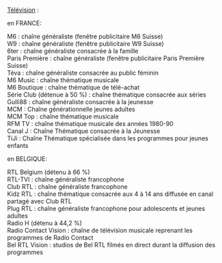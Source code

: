 [Télévision](https://fr.wikipedia.org/wiki/RTL_Group#Liste_des_stations_de_radio_et_chaînes_de_télévision_par_pays) :

en FRANCE:

M6 : chaîne généraliste (fenêtre publicitaire M6 Suisse)   
W9 : chaîne généraliste (fenêtre publicitaire W9 Suisse)   
6ter : chaîne généraliste consacrée à la famille   
Paris Première : chaîne généraliste (fenêtre publicitaire Paris Première Suisse)   
Téva : chaîne généraliste consacrée au public féminin   
M6 Music : chaîne thématique musicale   
M6 Boutique : chaîne thématique de télé-achat   
Série Club (détenue à 50 %) : chaîne thématique consacrée aux séries   
Gulli88 : chaîne généraliste consacrée à la jeunesse   
MCM : Chaîne générationnelle jeunes adultes   
MCM Top : chaîne thématique musicale   
RFM TV : chaîne thématique musicale des années 1980-90   
Canal J : Chaîne Thématique consacrée à la Jeunesse   
TiJi : Chaîne Thématique spécialisée dans les programmes pour jeunes enfants

en BELGIQUE:

RTL Belgium (détenu à 66 %)   
RTL-TVI : chaîne généraliste francophone   
Club RTL : chaîne généraliste francophone   
Kidz RTL : chaîne thématique consacrée aux 4 à 14 ans diffusée en canal partagé avec Club RTL   
Plug RTL : chaîne généraliste francophone pour adolescents et jeunes adultes   
Radio H (détenu à 44,2 %)   
Radio Contact Vision : chaîne de télévision musicale reprenant les programmes de Radio Contact   
Bel RTL Vision : studios de Bel RTL filmés en direct durant la diffusion des programmes   

